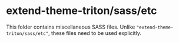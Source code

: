 # extend-theme-triton/sass/etc

This folder contains miscellaneous SASS files. Unlike `"extend-theme-triton/sass/etc"`, these files
need to be used explicitly.
